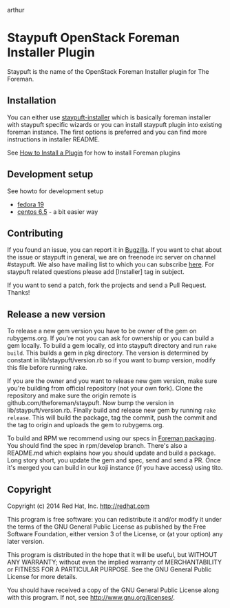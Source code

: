 arthur
# Staypuft OpenStack Foreman Installer Plugin

Staypuft is the name of the OpenStack Foreman Installer plugin for The Foreman.

## Installation

You can either use [staypuft-installer](https://github.com/theforeman/foreman-installer-staypuft) which is basically
foreman installer with staypuft specific wizards or you can install staypuft 
plugin into existing foreman instance. The first options is preferred and you
can find more instructions in installer README.

See [How to Install a Plugin](http://theforeman.org/manuals/1.6/index.html#6.1InstallaPlugin)
for how to install Foreman plugins

## Development setup

See howto for development setup
- [fedora 19](doc/setup_fedora.md)
- [centos 6.5](doc/setup_centos.md) - a bit easier way

## Contributing

If you found an issue, you can report it in [Bugzilla](https://bugzilla.redhat.com/buglist.cgi?component=rubygem-staypuft&product=Red%20Hat%20OpenStack).
If you want to chat about the issue or staypuft in general, we are on freenode 
irc server on channel #staypuft. We also have mailing list to which you can
subscribe [here](https://www.redhat.com/mailman/listinfo/rdo-list). For staypuft
related questions please add [Installer] tag in subject.

If you want to send a patch, fork the projects and send a Pull Request. Thanks!

## Release a new version

To release a new gem version you have to be owner of the gem on rubygems.org. 
If you're not you can ask for ownership or you can build a gem locally. To build 
a gem locally, cd into staypuft directory and run `rake build`. This builds
a gem in pkg directory. The version is determined by constant in lib/staypuft/version.rb 
so if you want to bump version, modify this file before running rake.

If you are the owner and you want to release new gem version, make sure you're building
from official repository (not your own fork). Clone the repository and make sure the origin
remote is github.com/theforeman/staypuft. Now bump the version in lib/staypuft/version.rb.
Finally build and release new gem by running `rake release`. This will build the package,
tag the commit, push the commit and the tag to origin and uploads the gem to rubygems.org.

To build and RPM we recommend using our specs in [Foreman packaging](https://github.com/theforeman/foreman-packaging).
You should find the spec in rpm/develop branch. There's also a README.md which explains
how you should update and build a package. Long story short, you update the gem and spec,
send and send a PR. Once it's merged you can build in our koji instance (if you have
access) using tito.

## Copyright

Copyright (c) 2014 Red Hat, Inc. http://redhat.com

This program is free software: you can redistribute it and/or modify
it under the terms of the GNU General Public License as published by
the Free Software Foundation, either version 3 of the License, or
(at your option) any later version.

This program is distributed in the hope that it will be useful,
but WITHOUT ANY WARRANTY; without even the implied warranty of
MERCHANTABILITY or FITNESS FOR A PARTICULAR PURPOSE.  See the
GNU General Public License for more details.

You should have received a copy of the GNU General Public License
along with this program.  If not, see <http://www.gnu.org/licenses/>.

